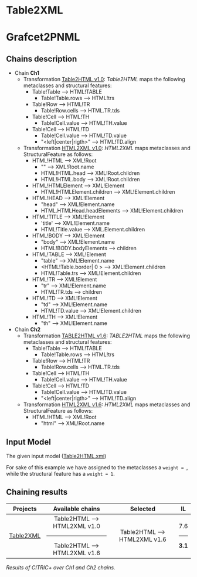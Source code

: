 # Table2XML

# Grafcet2PNML

## Chains description
 - Chain **Ch1**
   - Transformation [Table2HTML v1.0](../tool/case_study/Table2HTML2XML/v1.0/Table2HTML.atl): _Table2HTML_ maps the following metaclasses and structural features: 
       - Table!Table --> HTML!TABLE
          - Table!Table.rows --> HTML!trs 
       - Table!Row --> HTML!TR
          - Table!Row.cells --> HTML.TR.tds 
       - Table!Cell --> HTML!TH
          - Table!Cell.value --> HTML!TH.value 
       - Table!Cell --> HTML!TD 
          - Table!Cell.value --> HTML!TD.value 
          - "<left|center|rigth>" --> HTML!TD.align
   - Transformation [HTML2XML v1.0](../tool/case_study/Table2HTML2XML/v1.0/HTML2XML.atl): _HTML2XML_ maps metaclasses and StructuralFeature as follows:
       - HTML!HTML --> XML!Root
          - "<name>" --> XML!Root.name
          - HTML!HTML.head --> XML!Root.children
          - HTML!HTML.body --> XML!Root.children
       - HTML!HTMLElement --> XML!Element
          - HTML!HTMLElement.children --> XML!Element.children 
       - HTML!HEAD --> XML!Element
          - "head" --> XML!Element.name
          - HTML.HTMLHead.headElements --> XML!Element.children
       - HTML!TITLE --> XML!Element
          - 'title' --> XML!Element.name
          - HTML!Title.value --> XML.Element.children 
       - HTML!BODY --> XML!Element
          - "body" --> XML!Element.name
          - HTML!BODY.bodyElements --> children
       - HTML!TABLE --> XML!Element
          - "table" --> XML!Element.name
          - <HTML!Table.border| 0 > --> XML!Element.children 
          - HTML!Table.trs --> XML!Element.children
       - HTML!TR --> XML!Element
          - "tr" --> XML!Element.name
          - HTML!TR.tds --> children
       - HTML!TD --> XML!Element
          - "td" --> XML!Element.name
          - HTML!TD.value --> XML!Element.children
       - HTML!TH --> XML!Element
          - "th" --> XML!Element.name
  - Chain **Ch2**
    - Transformation [TABLE2HTML v1.6](Table2HTML2XML/v1.6/Table2HTML.atl): _TABLE2HTML_ maps the following metaclasses and structural features:
       - Table!Table --> HTML!TABLE
         - Table!Table.rows --> HTML!trs 
       - Table!Row --> HTML!TR
         - Table!Row.cells --> HTML.TR.tds 
       - Table!Cell --> HTML!TH
         - Table!Cell.value --> HTML!TH.value 
       - Table!Cell --> HTML!TD 
         - Table!Cell.value --> HTML!TD.value 
         - "<left|center|rigth>" --> HTML!TD.align
    - Transformation [HTML2XML v1.6](../tool/case_study/Table2HTML2XML/v1.6/HTML2XML.atl): _HTML2XML_ maps metaclasses and StructuralFeature as follows:
      - HTML!HTML --> XML!Root
        - "html" --> XML!Root.name  

## Input Model

The given input model ([Table2HTML.xmi](../tool/case_study/Table2HTML2XML/Table2HTML.xmi)) 

For sake of this example we have assigned to the  metaclasses a ```weight = ```, while the structural feature  has a ```weight = 1```.

## Chaining results

| Projects  |  Available chains |  Selected |  IL |
|  :---:       |:---:|:---:|:---:|
| [Table2XML](wiki/table.md)    | Table2HTML --> HTML2XML v1.0 <hr/> Table2HTML --> HTML2XML v1.6  | Table2HTML --> HTML2XML v1.6  | 7.6 <hr/> **3.1**  |

<em>Results of CITRIC+ over Ch1 and Ch2 chains.</em>
